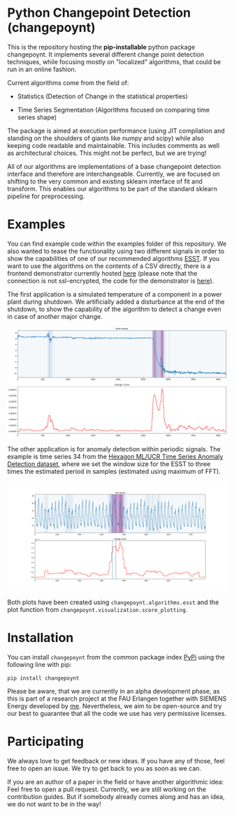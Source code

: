 # Python Changepoint Detection (changepoynt)

 

This is the repository hosting the **pip-installable** python package changepoynt. It implements several different change point detection techniques, while focusing mostly on "localized" algorithms, that could be run in an online fashion.

 

Current algorithms come from the field of:

* Statistics (Detection of Change in the statistical properties)

* Time Series Segmentation (Algorithms focused on comparing time series shape)

 

The package is aimed at execution performance (using JIT compilation and standing on the shoulders of giants like numpy and scipy) while also keeping code readable and maintainable. This includes comments as well as architectural choices. This might not be perfect, but we are trying!

 

All of our algorithms are implementations of a base changepoint detection interface and therefore are interchangeable. Currently, we are focused on shifting to the very common and existing sklearn interface of fit and transform. This enables our algorithms to be part of the standard sklearn pipeline for preprocessing.

# Examples

You can find example code within the examples folder of this repository. We also wanted to tease the
functionality using two different signals in order to show the capabilities of one of our recommended algorithms
[ESST](./changepoynt/algorithms/esst.py). If you want to use the algorithms on the contents of a CSV
directly, there is a frontend demonstrator currently hosted [here](http://static.17.221.107.91.clients.your-server.de/) (please note that the connection is not ssl-encrypted, the code for the demonstrator is [here](https://github.com/Lucew/changepoynt/tree/master/frontend)).

The first application is a simulated temperature of a component in a power plant during shutdown.
We artificially added a disturbance at the end of the shutdown, to show the capability of the algorithm to
detect a change even in case of another major change.

![image](./images/simulated_temperature_behavior.png)

The other application is for anomaly detection within periodic signals. The example is time series
34 from the
[Hexagon ML/UCR Time Series Anomaly Detection dataset](https://www.cs.ucr.edu/~eamonn/time_series_data_2018/), where we
set the window size for the ESST to three times the estimated period in samples (estimated using maximum of FFT).

![image](./images/034_UCR_Anomaly_DISTORTEDInternalBleeding6_1500_3474_3629.png)
 
Both plots have been created using `changepoynt.algorithms.esst` and the plot function from 
`changepoynt.visualization.score_plotting`.

# Installation

You can install `changepoynt` from the common package index [PyPi](https://pypi.org/project/changepoynt/) using the following line with pip:

 

    pip install changepoynt

 

Please be aware, that we are currently in an alpha development phase, as this is part of a research project at the FAU Erlangen together with SIEMENS Energy developed by [me](https://www.cs6.tf.fau.eu/person/lucas-weber/). Nevertheless, we aim to be open-source and try our best to guarantee that all the code we use has very permissive licenses.

# Participating

We always love to get feedback or new ideas. If you have any of those, feel free to open an issue. We try to get back to you as soon as we can.

 

If you are an author of a paper in the field or have another algorithmic idea: Feel free to open a pull request. Currently, we are still working on the contribution guides. But if somebody already comes along and has an idea, we do not want to be in the way!